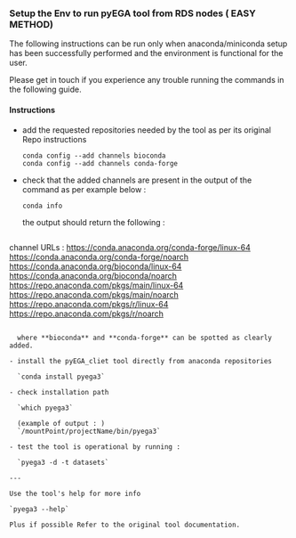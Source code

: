 
### Setup the Env to run pyEGA tool from RDS nodes ( EASY METHOD)

The following instructions can be run only when anaconda/miniconda setup has been successfully performed and the environment is functional for the user.

Please get in touch if you experience any trouble running the commands in the following guide.

#### Instructions

- add the requested repositories needed by the tool as per its original Repo instructions  

  `conda config --add channels bioconda`  
  `conda config --add channels conda-forge`  

- check that the added channels are present in the output of the command as per example below :

  `conda info`

  the output should return the following :

  ```
channel URLs : https://conda.anaconda.org/conda-forge/linux-64
               https://conda.anaconda.org/conda-forge/noarch
               https://conda.anaconda.org/bioconda/linux-64
               https://conda.anaconda.org/bioconda/noarch
               https://repo.anaconda.com/pkgs/main/linux-64
               https://repo.anaconda.com/pkgs/main/noarch
               https://repo.anaconda.com/pkgs/r/linux-64
               https://repo.anaconda.com/pkgs/r/noarch
```

  where **bioconda** and **conda-forge** can be spotted as clearly added.

- install the pyEGA_cliet tool directly from anaconda repositories  

  `conda install pyega3`

- check installation path  

  `which pyega3`

  (example of output : )  
  `/mountPoint/projectName/bin/pyega3`

- test the tool is operational by running :   

  `pyega3 -d -t datasets`

---

Use the tool's help for more info  

`pyega3 --help`

Plus if possible Refer to the original tool documentation.
